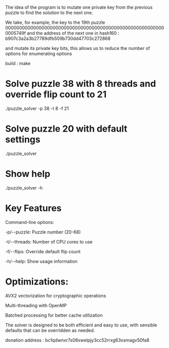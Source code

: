 The idea of ​​the program is to mutate one private key from the previous puzzle to find the solution to the next one.

We take, for example, the key to the 19th puzzle 0000000000000000000000000000000000000000000000000000000000005749f and the address of the next one in hash160 : b907c3a2a3b27789dfb509b730dd47703c272868

and mutate its private key bits, this allows us to reduce the number of options for enumerating options

build : make

# Solve puzzle 38 with 8 threads and override flip count to 21
./puzzle_solver -p 38 -t 8 -f 21

# Solve puzzle 20 with default settings
./puzzle_solver

# Show help
./puzzle_solver -h

# Key Features
Command-line options:

-p/--puzzle: Puzzle number (20-68)

-t/--threads: Number of CPU cores to use

-f/--flips: Override default flip count

-h/--help: Show usage information

# Optimizations:

AVX2 vectorization for cryptographic operations

Multi-threading with OpenMP

Batched processing for better cache utilization


The solver is designed to be both efficient and easy to use, with sensible defaults that can be overridden as needed.


donation address : 
bc1qdwnxr7s08xwelpjy3cc52rrxg63xsmagv50fa8
